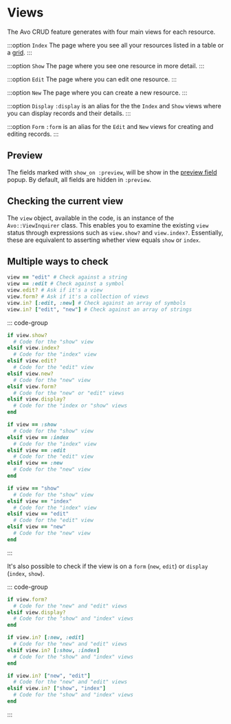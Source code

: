 # Views

The Avo CRUD feature generates with four main views for each resource.

:::option `Index`
The page where you see all your resources listed in a table or a [grid](grid-view.html).
:::

:::option `Show`
The page where you see one resource in more detail.
:::

:::option `Edit`
The page where you can edit one resource.
:::

:::option `New`
The page where you can create a new resource.
:::

:::option `Display`
`:display` is an alias for the the `Index` and `Show` views where you can display records and their details.
:::

:::option `Form`
`:form` is an alias for the `Edit` and `New` views for creating and editing records.
:::

## Preview

The fields marked with `show_on :preview`, will be show in the [preview field](./fields/preview) popup.
By default, all fields are hidden in `:preview`.

## Checking the current view

The `view` object, available in the code, is an instance of the `Avo::ViewInquirer` class.
This enables you to examine the existing `view` status through expressions such as `view.show?` and `view.index?`.
Essentially, these are equivalent to asserting whether view equals `show` or `index`.

## Multiple ways to check

```ruby
view == "edit" # Check against a string
view == :edit # Check against a symbol
view.edit? # Ask if it's a view
view.form? # Ask if it's a collection of views
view.in? [:edit, :new] # Check against an array of symbols
view.in? ["edit", "new"] # Check against an array of strings
```

::: code-group
```ruby [Ask]
if view.show?
  # Code for the "show" view
elsif view.index?
  # Code for the "index" view
elsif view.edit?
  # Code for the "edit" view
elsif view.new?
  # Code for the "new" view
elsif view.form?
  # Code for the "new" or "edit" views
elsif view.display?
  # Code for the "index or "show" views
end
```

```ruby [Symbol comparator]
if view == :show
  # Code for the "show" view
elsif view == :index
  # Code for the "index" view
elsif view == :edit
  # Code for the "edit" view
elsif view == :new
  # Code for the "new" view
end
```

```ruby [String comparator]
if view == "show"
  # Code for the "show" view
elsif view == "index"
  # Code for the "index" view
elsif view == "edit"
  # Code for the "edit" view
elsif view == "new"
  # Code for the "new" view
end
```
:::

It's also possible to check if the view is on a `form` (`new`, `edit`) or `display` (`index`, `show`).

::: code-group
```ruby [Ask]
if view.form?
  # Code for the "new" and "edit" views
elsif view.display?
  # Code for the "show" and "index" views
end
```

```ruby [Symbol comparator]
if view.in? [:new, :edit]
  # Code for the "new" and "edit" views
elsif view.in? [:show, :index]
  # Code for the "show" and "index" views
end
```

```ruby [String comparator]
if view.in? ["new", "edit"]
  # Code for the "new" and "edit" views
elsif view.in? ["show", "index"]
  # Code for the "show" and "index" views
end
```
:::
